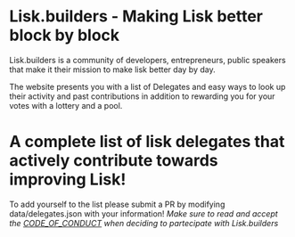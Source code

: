 # Lisk.builders - Making Lisk better block by block

Lisk.builders is a community of developers, entrepreneurs, public speakers that make it their mission to make lisk better day by day.

The website presents you with a list of Delegates and easy ways to look up their activity and past contributions in addition to rewarding you for your votes with a lottery and a pool.

# A complete list of lisk delegates that actively contribute towards improving Lisk!

To add yourself to the list please submit a PR by modifying data/delegates.json with your information!
_Make sure to read and accept the [CODE_OF_CONDUCT](https://github.com/lisk-builders/lisk-builders/blob/master/CODE_OF_CONDUCT.md) when deciding to partecipate with Lisk.builders_
